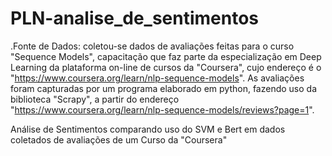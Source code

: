 # PLN-analise_de_sentimentos

.Fonte de Dados: coletou-se dados de avaliações feitas para o curso "Sequence Models", capacitação que faz parte da especialização em Deep Learning da plataforma on-line de cursos da "Coursera", cujo endereço é o "https://www.coursera.org/learn/nlp-sequence-models". As avaliações foram capturadas por um programa elaborado em python, fazendo uso da biblioteca "Scrapy", a partir do endereço "https://www.coursera.org/learn/nlp-sequence-models/reviews?page=1".



Análise de Sentimentos comparando uso do SVM e Bert em dados coletados de avaliações de  um Curso da "Coursera"
